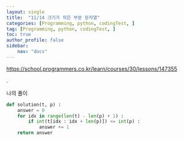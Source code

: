 ```yaml
---
layout: single
title:  "11/14 크기가 작은 부분 문자열"
categories: [Programming, python, codingTest, ]
tag: [Programming, python, codingTest, ]
toc: true
author_profile: false
sidebar:
    nav: "docs"
---
```


https://school.programmers.co.kr/learn/courses/30/lessons/147355

 .

나의 풀이

```python
def solution(t, p) :
    answer = 0
    for idx in range(len(t) - len(p) + 1) :
        if int(t[idx : idx + len(p)]) <= int(p) :
            answer += 1
	return answer
```

